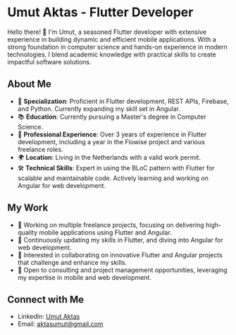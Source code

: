 # Umut Aktas - Flutter Developer

Hello there! 👋 I'm Umut, a seasoned Flutter developer with extensive experience in building dynamic and efficient mobile applications. With a strong foundation in computer science and hands-on experience in modern technologies, I blend academic knowledge with practical skills to create impactful software solutions.

## About Me

- 🌟 **Specialization**: Proficient in Flutter development, REST APIs, Firebase, and Python. Currently expanding my skill set in Angular.
- 📚 **Education**: Currently pursuing a Master's degree in Computer Science.
- 🏢 **Professional Experience**: Over 3 years of experience in Flutter development, including a year in the Flowise project and various freelance roles.
- 🌍 **Location**: Living in the Netherlands with a valid work permit.
- 🛠️ **Technical Skills**: Expert in using the BLoC pattern with Flutter for scalable and maintainable code. Actively learning and working on Angular for web development.

## My Work

- 🔭 Working on multiple freelance projects, focusing on delivering high-quality mobile applications using Flutter and Angular.
- 🌱 Continuously updating my skills in Flutter, and diving into Angular for web development.
- 👯 Interested in collaborating on innovative Flutter and Angular projects that challenge and enhance my skills.
- 🤔 Open to consulting and project management opportunities, leveraging my expertise in mobile and web development.

## Connect with Me

- LinkedIn: [Umut Aktas](https://www.linkedin.com/in/aktumut/)
- Email: [aktasumut@gmail.com](mailto:aktasumut@gmail.com)











